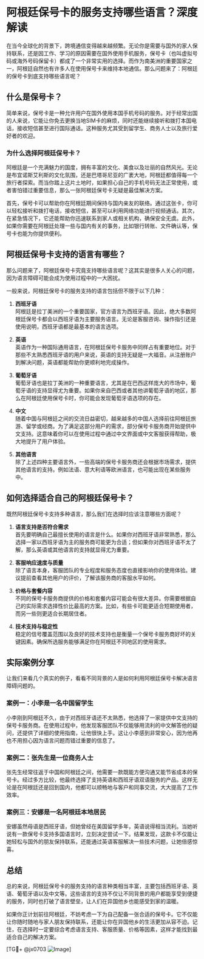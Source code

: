 # 阿根廷保号卡的服务支持哪些语言？深度解读

在当今全球化的背景下，跨境通信变得越来越频繁。无论你是需要与国外的家人保持联系，还是因工作、学习的原因需要在国外使用手机服务，保号卡（也叫虚拟号码或海外号码保留卡）都成了一个非常实用的选择。而作为南美洲的重要国家之一，阿根廷自然也有许多人在使用保号卡来维持本地通信。那么问题来了：阿根廷的保号卡到底支持哪些语言呢？

## 什么是保号卡？

简单来说，保号卡是一种允许用户在国外使用本国手机号码的服务。对于经常出国的人来说，它能让你免去更换当地SIM卡的麻烦，同时还能继续接听和拨打本国电话，接收短信甚至进行国际通话。这种服务尤其受到留学生、商务人士以及旅行爱好者的欢迎。

### 为什么选择阿根廷保号卡？

阿根廷是一个充满魅力的国度，拥有丰富的文化、美食以及壮丽的自然风光。无论是布宜诺斯艾利斯的文化氛围，还是巴塔哥尼亚的广袤大地，阿根廷都值得每一个旅行者探索。而当你踏上这片土地时，如果担心自己的手机号码无法正常使用，或者害怕错过重要信息，那么一张阿根廷保号卡无疑是最佳解决方案。

首先，保号卡可以帮助你在阿根廷期间保持与国内亲友的联络。通过这张卡，你可以轻松接听和拨打电话，接收短信，甚至可以利用网络功能进行视频通话。其次，在紧急情况下，它还能帮助你迅速联系到家人或相关机构，确保安全无虞。此外，如果你需要在阿根廷处理一些与国内有关的事务，比如银行转账、文件确认等，保号卡也能为你提供便利。

## 阿根廷保号卡支持的语言有哪些？

那么问题来了，阿根廷保号卡究竟支持哪些语言呢？这其实是很多人关心的问题，因为语言障碍可能会成为使用过程中的一大困扰。

一般来说，阿根廷保号卡的服务支持的语言包括但不限于以下几种：

1. **西班牙语**  
   阿根廷是拉丁美洲的一个重要国家，官方语言为西班牙语。因此，绝大多数阿根廷保号卡都会以西班牙语为主要服务语言。无论是客服咨询、操作指引还是使用说明，西班牙语都是最基本的语言选项。

2. **英语**  
   英语作为一种国际通用语言，在阿根廷保号卡服务中同样占有重要地位。对于那些不太熟悉西班牙语的用户来说，英语的支持无疑是一大福音。从注册账户到解决问题，英语都能帮助你更顺利地完成操作。

3. **葡萄牙语**  
   葡萄牙语也是拉丁美洲的一种重要语言，尤其是在巴西这样庞大的市场中，葡萄牙语的支持显得尤为重要。如果你来自巴西或者其他讲葡萄牙语的地区，那么在阿根廷使用保号卡时，你可能会发现葡萄牙语选项的存在。

4. **中文**  
   随着中国与阿根廷之间的交流日益密切，越来越多的中国人选择前往阿根廷旅游、留学或经商。为了满足这部分用户的需求，部分保号卡服务商开始提供中文支持。这意味着你可以在使用过程中通过中文界面或中文客服获得帮助，极大地提升了用户体验。

5. **其他语言**  
   除了上述四种主要语言外，一些高端的保号卡服务商还会根据市场需求，提供其他语言的支持。例如法语、意大利语等欧洲语言，也可能出现在某些服务中。

## 如何选择适合自己的阿根廷保号卡？

既然阿根廷保号卡支持多种语言，那么我们在选择时应该注意哪些方面呢？

1. **语言支持是否符合需求**  
   首先要明确自己最擅长使用的语言是什么。如果你对西班牙语非常熟悉，那么选择一家以西班牙语为主的服务商可能更为合适；但如果你对西班牙语不太了解，那么英语或其他语言的支持就显得尤为重要。

2. **客服响应速度与质量**  
   除了语言本身，客服团队的专业程度和服务态度也直接影响你的使用体验。建议提前查看其他用户的评价，了解该服务商的客服水平如何。

3. **价格与套餐内容**  
   不同的保号卡服务商提供的价格和套餐内容可能会有很大差异。你需要根据自己的实际需求选择性价比最高的方案。比如，有些卡可能更适合短期使用者，而另一些则更适合长期居住者。

4. **技术支持与稳定性**  
   稳定的信号覆盖范围以及良好的技术支持也是衡量一个保号卡服务商好坏的关键因素。确保所选服务能够满足你在阿根廷不同地区的使用需求。

## 实际案例分享

让我们来看几个真实的例子，看看不同背景的人是如何利用阿根廷保号卡解决语言障碍问题的。

### 案例一：小李是一名中国留学生  
小李刚到阿根廷不久，由于对西班牙语还不太熟悉，他选择了一家提供中文支持的保号卡服务商。在使用过程中，他发现客服团队不仅能够用流利的中文解答他的疑问，还提供了详细的使用指南，让他很快上手。这让小李感到非常安心，因为他再也不用担心因为语言问题而错过重要的信息了。

### 案例二：张先生是一位商务人士  
张先生经常往返于中国和阿根廷之间，他需要一款既能方便沟通又能节省成本的保号卡。经过多方比较，他最终选择了支持英语和西班牙语双语服务的产品。这样无论是在阿根廷还是回到国内，他都可以顺畅地与客户和同事交流，大大提高了工作效率。

### 案例三：安娜是一名阿根廷本地居民  
安娜虽然母语是西班牙语，但她曾经在美国留学多年，英语说得相当流利。当她听说有一款保号卡支持多国语言时，立刻决定尝试一下。结果发现，这款卡不仅能让她轻松与国外的朋友保持联系，还能通过英语客服解决一些技术问题，让她倍感惊喜。

## 总结

总的来说，阿根廷保号卡的服务支持的语言种类相当丰富，主要包括西班牙语、英语、葡萄牙语以及中文等。这些语言的支持不仅让不同背景的用户都能享受到便捷的服务，同时也打破了语言壁垒，让人们在异国他乡也能感受到家的温暖。

如果你正计划前往阿根廷，不妨考虑一下为自己配备一张合适的保号卡。它不仅能让你随时随地与家人朋友保持联系，还能让你在异国他乡的生活更加从容不迫。记住，在选择时一定要综合考虑语言支持、客服质量、价格等因素，这样才能找到最适合自己的解决方案。

[TG💪+ @jx0703 ![Image](https://github.com/user-attachments/assets/dbca1d08-cadb-493c-b0ec-ad6f7a83f270)]